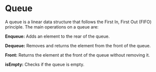 # Queue

A queue is a linear data structure that follows the First In, First Out (FIFO) principle. The main operations on a queue are:

**Enqueue:** Adds an element to the rear of the queue.

**Dequeue:** Removes and returns the element from the front of the queue.

**Front:** Returns the element at the front of the queue without removing it.

**isEmpty:** Checks if the queue is empty.
